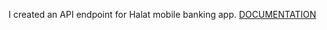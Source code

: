I created an API endpoint for Halat mobile banking app.
[DOCUMENTATION](https://documenter.getpostman.com/view/19323610/UVkqsadx)